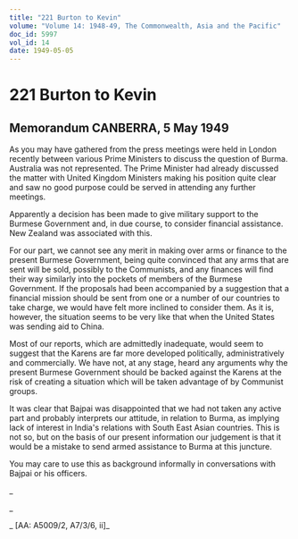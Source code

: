 ```yaml
---
title: "221 Burton to Kevin"
volume: "Volume 14: 1948-49, The Commonwealth, Asia and the Pacific"
doc_id: 5997
vol_id: 14
date: 1949-05-05
---
```


# 221 Burton to Kevin

## Memorandum CANBERRA, 5 May 1949

As you may have gathered from the press meetings were held in London recently between various Prime Ministers to discuss the question of Burma. Australia was not represented. The Prime Minister had already discussed the matter with United Kingdom Ministers making his position quite clear and saw no good purpose could be served in attending any further meetings.

Apparently a decision has been made to give military support to the Burmese Government and, in due course, to consider financial assistance. New Zealand was associated with this.

For our part, we cannot see any merit in making over arms or finance to the present Burmese Government, being quite convinced that any arms that are sent will be sold, possibly to the Communists, and any finances will find their way similarly into the pockets of members of the Burmese Government. If the proposals had been accompanied by a suggestion that a financial mission should be sent from one or a number of our countries to take charge, we would have felt more inclined to consider them. As it is, however, the situation seems to be very like that when the United States was sending aid to China.

Most of our reports, which are admittedly inadequate, would seem to suggest that the Karens are far more developed politically, administratively and commercially. We have not, at any stage, heard any arguments why the present Burmese Government should be backed against the Karens at the risk of creating a situation which will be taken advantage of by Communist groups.

It was clear that Bajpai was disappointed that we had not taken any active part and probably interprets our attitude, in relation to Burma, as implying lack of interest in India's relations with South East Asian countries. This is not so, but on the basis of our present information our judgement is that it would be a mistake to send armed assistance to Burma at this juncture.

You may care to use this as background informally in conversations with Bajpai or his officers.

_

_

_ [AA: A5009/2, A7/3/6, ii]_
